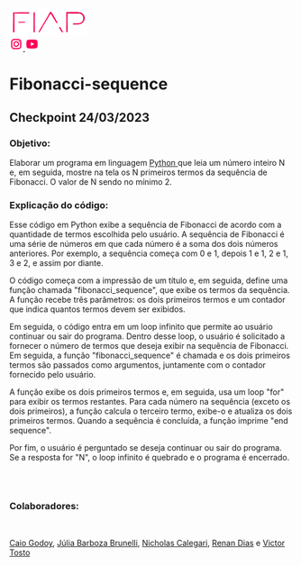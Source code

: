 <a href="https://www.fiap.com.br/">
<img src="fiap.png" width="140" height="50">
</a> <br>


<a href="https://www.instagram.com/fiapoficial/">
<img src="ig.png">
</a>

<a href="https://www.youtube.com/@FiapBrasil">
<img src="yt.png">
</a>

# Fibonacci-sequence

<h2> Checkpoint 24/03/2023 </h2>
  
  <h3>Objetivo:</h3>
  Elaborar um programa em linguagem <a href="https://www.python.org/"> Python </a>que leia um número inteiro N e, em seguida, mostre na tela os N primeiros termos da sequência de Fibonacci. O valor de N sendo no mínimo 2.
  
  <h3>Explicação do código:</h3>
  
  Esse código em Python exibe a sequência de Fibonacci de acordo com a quantidade de termos escolhida pelo usuário. A sequência de Fibonacci é uma série de números em que cada número é a soma dos dois números anteriores. Por exemplo, a sequência começa com 0 e 1, depois 1 e 1, 2 e 1, 3 e 2, e assim por diante.

O código começa com a impressão de um título e, em seguida, define uma função chamada "fibonacci_sequence", que exibe os termos da sequência. A função recebe três parâmetros: os dois primeiros termos e um contador que indica quantos termos devem ser exibidos.

Em seguida, o código entra em um loop infinito que permite ao usuário continuar ou sair do programa. Dentro desse loop, o usuário é solicitado a fornecer o número de termos que deseja exibir na sequência de Fibonacci. Em seguida, a função "fibonacci_sequence" é chamada e os dois primeiros termos são passados como argumentos, juntamente com o contador fornecido pelo usuário.

A função exibe os dois primeiros termos e, em seguida, usa um loop "for" para exibir os termos restantes. Para cada número na sequência (exceto os dois primeiros), a função calcula o terceiro termo, exibe-o e atualiza os dois primeiros termos. Quando a sequência é concluída, a função imprime "end sequence".

Por fim, o usuário é perguntado se deseja continuar ou sair do programa. Se a resposta for "N", o loop infinito é quebrado e o programa é encerrado.

<br>

```
```

**<h3>Colaboradores:</h3>** <br>

<a href="https://github.com/CazedaFIAP"> Caio Godoy</a>, <a href="https://github.com/Aykie"> Júlia Barboza Brunelli</a>, <a href="https://github.com/NCalegariS"> Nicholas Calegari</a>, <a href="https://github.com/WHrez1ns"> Renan Dias</a> e <a href=""> Victor Tosto</a>

